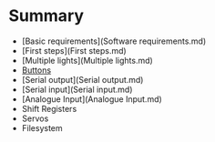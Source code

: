 # Summary

* [Basic requirements](Software requirements.md)
* [First steps](First steps.md)
* [Multiple lights](Multiple lights.md)
* [Buttons](Buttons.md)
* [Serial output](Serial output.md)
* [Serial input](Serial input.md)
* [Analogue Input](Analogue Input.md)
* Shift Registers
* Servos
* Filesystem

